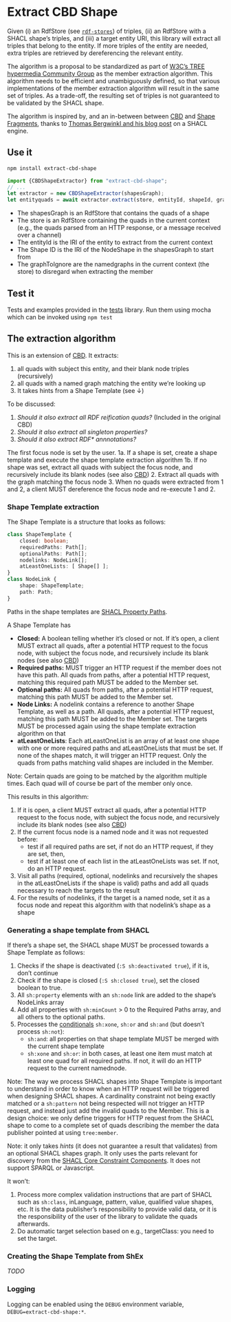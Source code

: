 # Extract CBD Shape

Given (i) an RdfStore (see [`rdf-stores`](https://github.com/rubensworks/rdf-stores.js?tab=readme-ov-file#index-combinations)) of triples, (ii) an RdfStore with a SHACL shape’s triples, and (iii) a target entity URI,
this library will extract all triples that belong to the entity.
If more triples of the entity are needed, extra triples are retrieved by dereferencing the relevant entity.

The algorithm is a proposal to be standardized as part of [W3C’s TREE hypermedia Community Group](https://w3id.org/tree/specification) as the member extraction algorithm. This algorithm needs to be efficient and unambiguously defined, so that various implementations of the member extraction algorithm will result in the same set of triples. As a trade-off, the resulting set of triples is not guaranteed to be validated by the SHACL shape.

The algorithm is inspired by, and an in-between between [CBD](https://www.w3.org/Submission/CBD/) and [Shape Fragments](https://github.com/Shape-Fragments/old-shapefragments-paper/blob/main/fullpaper.pdf), thanks to [Thomas Bergwinkl and his blog post](https://www.bergnet.org/2023/03/2023/shacl-engine/) on a SHACL engine.

## Use it

```bash
npm install extract-cbd-shape
```

```javascript
import {CBDShapeExtractor} from "extract-cbd-shape";
// ...
let extractor = new CBDShapeExtractor(shapesGraph);
let entityquads = await extractor.extract(store, entityId, shapeId, graphsToIgnore);
```

 * The shapesGraph is an RdfStore that contains the quads of a shape
 * The store is an RdfStore containing the quads in the current context (e.g., the quads parsed from an HTTP response, or a message received over a channel)
 * The entityId is the IRI of the entity to extract from the current context
 * The Shape ID is the IRI of the NodeShape in the shapesGraph to start from
 * The graphToIgnore are the namedgraphs in the current context (the store) to disregard when extracting the member

## Test it

Tests and examples provided in the [tests](tests/) library. Run them using mocha which can be invoked using `npm test`

## The extraction algorithm ##

This is an extension of [CBD](https://www.w3.org/submissions/CBD/). It extracts:
 1. all quads with subject this entity, and their blank node triples (recursively)
 2. all quads with a named graph matching the entity we’re looking up
 3. It takes hints from a Shape Template (see ↓)

To be discussed:
 1. _Should it also extract all RDF reification quads?_ (Included in the original CBD)
 2. _Should it also extract all singleton properties?_
 3. _Should it also extract RDF* annnotations?_

The first focus node is set by the user.
 1a. If a shape is set, create a shape template and execute the shape template extraction algorithm
 1b. If no shape was set, extract all quads with subject the focus node, and recursively include its blank nodes (see also [CBD](https://www.w3.org/submissions/CBD/))
 2. Extract all quads with the graph matching the focus node
 3. When no quads were extracted from 1 and 2, a client MUST dereference the focus node and re-execute 1 and 2.

### Shape Template extraction ###

The Shape Template is a structure that looks as follows:

```typescript
class ShapeTemplate {
    closed: boolean;
    requiredPaths: Path[];
    optionalPaths: Path[];
    nodelinks: NodeLink[];
    atLeastOneLists: [ Shape[] ];
}
class NodeLink {
    shape: ShapeTemplate;
    path: Path;
}
```

Paths in the shape templates are [SHACL Property Paths](https://www.w3.org/TR/shacl/#property-paths).

A Shape Template has
 * __Closed:__ A boolean telling whether it’s closed or not. If it’s open, a client MUST extract all quads, after a potential HTTP request to the focus node, with subject the focus node, and recursively include its blank nodes (see also [CBD](https://www.w3.org/submissions/CBD/))
 * __Required paths:__ MUST trigger an HTTP request if the member does not have this path. All quads from paths, after a potential HTTP request, matching this required path MUST be added to the Member set.
 * __Optional paths:__ All quads from paths, after a potential HTTP request, matching this path MUST be added to the Member set.
 * __Node Links:__ A nodelink contains a reference to another Shape Template, as well as a path. All quads, after a potential HTTP request, matching this path MUST be added to the Member set. The targets MUST be processed again using the shape template extraction algorithm on that 
 * __atLeastOneLists__: Each atLeastOneList is an array of at least one shape with one or more required paths and atLeastOneLists that must be set. If none of the shapes match, it will trigger an HTTP request. Only the quads from paths matching valid shapes are included in the Member.

Note: Certain quads are going to be matched by the algorithm multiple times. Each quad will of course be part of the member only once.

This results in this algorithm:
 1. If it is open, a client MUST extract all quads, after a potential HTTP request to the focus node, with subject the focus node, and recursively include its blank nodes (see also [CBD](https://www.w3.org/submissions/CBD/))
 2. If the current focus node is a named node and it was not requested before:
    - test if all required paths are set, if not do an HTTP request, if they are set, then,
    - test if at least one of each list in the atLeastOneLists was set. If not, do an HTTP request.
 3. Visit all paths (required, optional, nodelinks and recursively the shapes in the atLeastOneLists if the shape is valid) paths and add all quads necessary to reach the targets to the result
 4. For the results of nodelinks, if the target is a named node, set it as a focus node and repeat this algorithm with that nodelink’s shape as a shape

### Generating a shape template from SHACL ###

If there’s a shape set, the SHACL shape MUST be processed towards a Shape Template as follows:

 1. Checks if the shape is deactivated (`:S sh:deactivated true`), if it is, don’t continue
 2. Check if the shape is closed (`:S sh:closed true`), set the closed boolean to true.
 3. All `sh:property` elements with an `sh:node` link are added to the shape’s NodeLinks array
 4. Add all properties with `sh:minCount` > 0 to the Required Paths array, and all others to the optional paths.
 5. Processes the [conditionals](https://www.w3.org/TR/shacl/#core-components-logical) `sh:xone`, `sh:or` and `sh:and` (but doesn’t process `sh:not`):
    - `sh:and`: all properties on that shape template MUST be merged with the current shape template
    - `sh:xone` and `sh:or`: in both cases, at least one item must match at least one quad for all required paths. If not, it will do an HTTP request to the current namednode.

Note: The way we process SHACL shapes into Shape Template is important to understand in order to know when an HTTP request will be triggered when designing SHACL shapes. A cardinality constraint not being exactly matched or a `sh:pattern` not being respected will not trigger an HTTP request, and instead just add the invalid quads to the Member. This is a design choice: we only define triggers for HTTP request from the SHACL shape to come to a complete set of quads describing the member the data publisher pointed at using `tree:member`.

Note: it only takes _hints_ (it does not guarantee a result that validates) from an optional SHACL shapes graph. It only uses the parts relevant for discovery from the [SHACL Core Constraint Components](https://www.w3.org/TR/shacl/#core-components). It does not support SPARQL or Javascript.

It won’t:
 1. Process more complex validation instructions that are part of SHACL such as `sh:class`, inLanguage, pattern, value, qualified value shapes, etc. It is the data publisher’s responsibility to provide valid data, or it is the responsibility of the user of the library to validate the quads afterwards.
 2. Do automatic target selection based on e.g., targetClass: you need to set the target.

### Creating the Shape Template from ShEx

_TODO_


### Logging

Logging can be enabled using the `DEBUG` environment variable, `DEBUG=extract-cbd-shape:*`.




